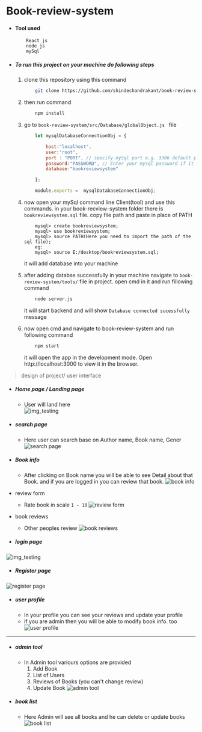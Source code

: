 # Book-review-system

* #### Tool used
    ```
        React js
        node js
        mySql
    ```
* ##### To run this project on your machine do following steps

    1. clone this repository using this command 
        ```bash
            git clone https://github.com/shindechandrakant/book-review-system.git
        ```
    1. then run command 
        ```bash
            npm install
        ```
    1. go to ```book-review-system/src/Database/globalObject.js ``` file
        ```javascript
            let mysqlDatabaseConnectionObj = {

                host:"localhost",
                user:"root",
                port : "PORT", // specify mySql port e.g. 3306 default port
                password:"PASSWORD", // Enter your mysql password if it is not set then leave "" (blank)
                database:"bookreviewsystem"

            };

            module.exports =  mysqlDatabaseConnectionObj;
        ```
    1. now open your mySql command line Client(tool) and use this commands.
        in your book-recview-system folder there is ``` bookreviewsystem.sql``` file. copy file path and paste in place of PATH
        ```mysql
            mysql> create bookreviewsystem;
            mysql> use bookreviewsystem;
            mysql> source PATH(Here you need to import the path of the sql file);
            eg:
            mysql> source E:/desktop/bookreviewsystem.sql;
        ```
        it will add database into your machine

    1. after adding databse successfully in your machine
        navigate to ``` book-review-system/tools/ ``` file in project. open cmd in it and run fillowing command
        ```bash
            node server.js
        ```
        it will start backend and will show ```Database connected sucessfully ``` message
    1. now open cmd and navigate to book-review-system and run following command
        ```bash
            npm start
        ```
        it will open the app in the development mode.
        Open http://localhost:3000 to view it in the browser.


> design of project/ user interface

* ##### Home page / Landing page
    * User will land here <br> 
    ![img_testing](https://github.com/shindechandrakant/book-review-system/blob/main/UI/Home_page.png?raw=true)

* ##### search page

    * Here user can search base on Author name, Book name, Gener <br>
    ![search page](https://github.com/shindechandrakant/book-review-system/blob/main/UI/search.png?raw=true)

* ##### Book info
    * After clicking on Book name you will be able to see Detail about that Book. and if you are logged in you can review that book. 
![book info](https://github.com/shindechandrakant/book-review-system/blob/main/UI/detail.png?raw=true)

* review form
    * Rate book in scale ``` 1 - 10 ```
![review form](https://github.com/shindechandrakant/book-review-system/blob/main/UI/review_form.png?raw=true)

* book reviews
    * Other peoples review
![book reviews](https://github.com/shindechandrakant/book-review-system/blob/main/UI/Useres_review.png?raw=true)


* ##### login page
![img_testing](https://github.com/shindechandrakant/book-review-system/blob/main/UI/Login.png?raw=true)

* ##### Register page
![register page](https://github.com/shindechandrakant/book-review-system/blob/main/UI/register.png?raw=true)

* ##### user profile
    * In your profile you can see your reviews and update your profile
    * if you are admin then you will be able to modify book info. too 
![user profile](https://github.com/shindechandrakant/book-review-system/blob/main/UI/user_profile.png?raw=true)
___
* ##### admin tool
    * In Admin tool variours options are provided
        1. Add Book
        1. List of Users
        1. Reviews of Books (you can't change review)
        1. Update Book
![admin tool](https://github.com/shindechandrakant/book-review-system/blob/main/UI/Admin_tool.png?raw=true)

* ##### book list
    * Here Admin will see all books and he can delete or update books
![book list](https://github.com/shindechandrakant/book-review-system/blob/main/UI/book-list.png?raw=true)
